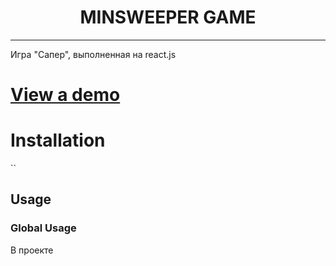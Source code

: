 <h1 align="center">MINSWEEPER GAME</h1>

---

Игра "Сапер", выполненная на react.js

# [View a demo]()

# Installation

``

## Usage

### Global Usage

В проекте 